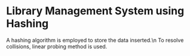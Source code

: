 # Library Management System using Hashing

A hashing algorithm is employed to store the data inserted.\n
To resolve collisions, linear probing method is used.
